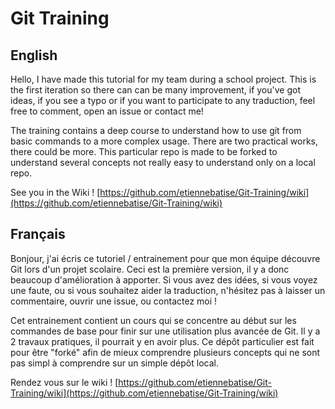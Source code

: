 # Git Training

## English

Hello, I have made this tutorial for my team during a school project. This is the first iteration so there can can be many improvement, if you've got ideas, if you see a typo or if you want to participate to any traduction, feel free to comment, open an issue or contact me!

The training contains a deep course to understand how to use git from basic commands to a more complex usage. There are two practical works, there could be more. This particular repo is made to be forked to understand several concepts not really easy to understand only on a local repo.

See you in the Wiki ! [https://github.com/etiennebatise/Git-Training/wiki](https://github.com/etiennebatise/Git-Training/wiki)

## Français

Bonjour, j'ai écris ce tutoriel / entrainement pour que mon équipe découvre Git lors d'un projet scolaire. Ceci est la première version, il y a donc beaucoup d'amélioration à apporter. Si vous avez des idées, si vous voyez une faute, ou si vous souhaitez aider la traduction, n'hésitez pas à laisser un commentaire, ouvrir une issue, ou contactez moi !

Cet entrainement contient un cours qui se concentre au début sur les commandes de base pour finir sur une utilisation plus avancée de Git. Il y a 2 travaux pratiques, il pourrait y en avoir plus. Ce dépôt particulier est fait pour être "forké" afin de mieux comprendre plusieurs concepts qui ne sont pas simpl à comprendre sur un simple dépôt local.

Rendez vous sur le wiki ! [https://github.com/etiennebatise/Git-Training/wiki](https://github.com/etiennebatise/Git-Training/wiki)
